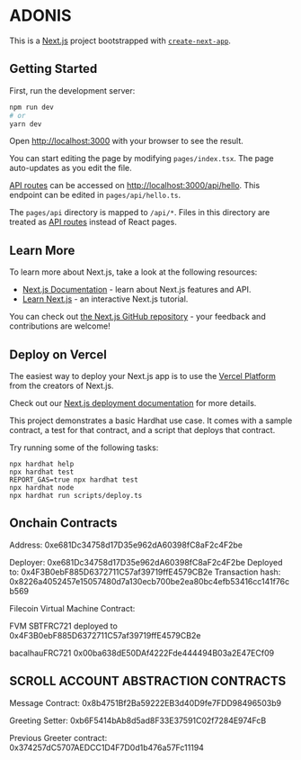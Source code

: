 # ADONIS

This is a [Next.js](https://nextjs.org/) project bootstrapped with [`create-next-app`](https://github.com/vercel/next.js/tree/canary/packages/create-next-app).

## Getting Started

First, run the development server:

```bash
npm run dev
# or
yarn dev
```

Open [http://localhost:3000](http://localhost:3000) with your browser to see the result.

You can start editing the page by modifying `pages/index.tsx`. The page auto-updates as you edit the file.

[API routes](https://nextjs.org/docs/api-routes/introduction) can be accessed on [http://localhost:3000/api/hello](http://localhost:3000/api/hello). This endpoint can be edited in `pages/api/hello.ts`.

The `pages/api` directory is mapped to `/api/*`. Files in this directory are treated as [API routes](https://nextjs.org/docs/api-routes/introduction) instead of React pages.

## Learn More

To learn more about Next.js, take a look at the following resources:

- [Next.js Documentation](https://nextjs.org/docs) - learn about Next.js features and API.
- [Learn Next.js](https://nextjs.org/learn) - an interactive Next.js tutorial.

You can check out [the Next.js GitHub repository](https://github.com/vercel/next.js/) - your feedback and contributions are welcome!

## Deploy on Vercel

The easiest way to deploy your Next.js app is to use the [Vercel Platform](https://vercel.com/new?utm_medium=default-template&filter=next.js&utm_source=create-next-app&utm_campaign=create-next-app-readme) from the creators of Next.js.

Check out our [Next.js deployment documentation](https://nextjs.org/docs/deployment) for more details.


This project demonstrates a basic Hardhat use case. It comes with a sample contract, a test for that contract, and a script that deploys that contract.

Try running some of the following tasks:

```shell
npx hardhat help
npx hardhat test
REPORT_GAS=true npx hardhat test
npx hardhat node
npx hardhat run scripts/deploy.ts
```
## Onchain Contracts

Address: 0xe681Dc34758d17D35e962dA60398fC8aF2c4F2be


Deployer: 0xe681Dc34758d17D35e962dA60398fC8aF2c4F2be
Deployed to: 0x4F3B0ebF885D6372711C57af39719ffE4579CB2e
Transaction hash: 0x8226a4052457e15057480d7a130ecb700be2ea80bc4efb53416cc141f76cb569

Filecoin Virtual Machine Contract:

FVM SBTFRC721 deployed to  0x4F3B0ebF885D6372711C57af39719ffE4579CB2e

bacalhauFRC721 0x00ba638dE50DAf4222Fde444494B03a2E47ECf09

## SCROLL ACCOUNT ABSTRACTION CONTRACTS 

Message Contract: 0x8b4751Bf2Ba59222EB3d40D9fe7FDD98496503b9

Greeting Setter: 0xb6F5414bAb8d5ad8F33E37591C02f7284E974FcB

Previous Greeter contract: 0x374257dC5707AEDCC1D4F7D0d1b476a57Fc11194

